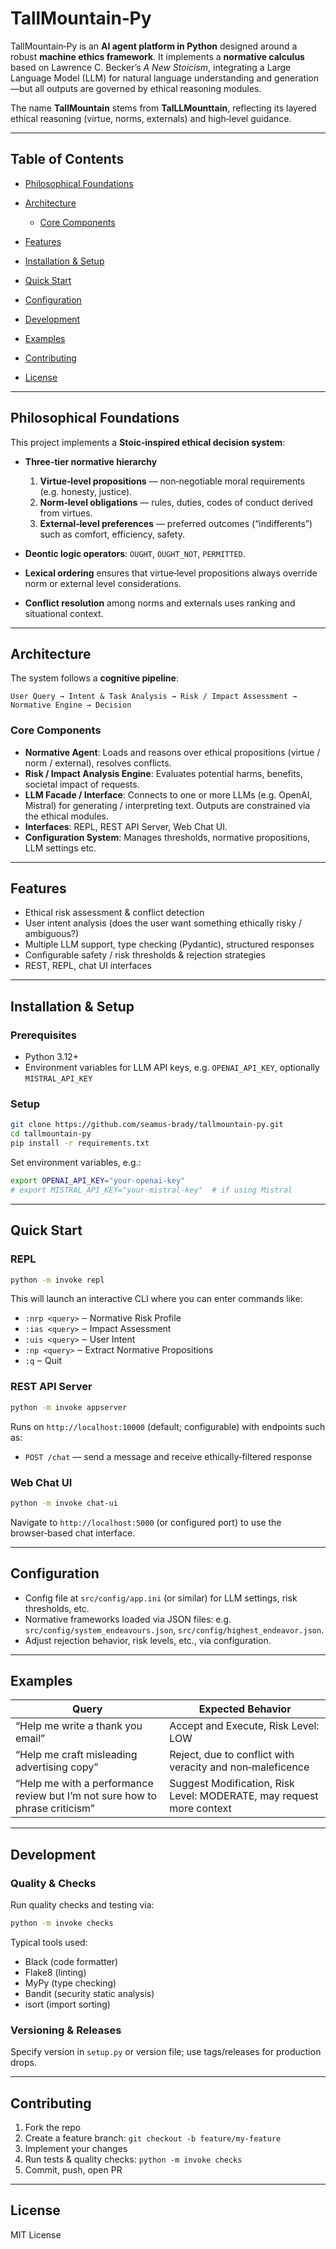 # TallMountain‑Py

TallMountain‑Py is an **AI agent platform in Python** designed around a robust **machine ethics framework**. It implements a **normative calculus** based on Lawrence C. Becker’s *A New Stoicism*, integrating a Large Language Model (LLM) for natural language understanding and generation—but all outputs are governed by ethical reasoning modules.

The name **TallMountain** stems from **TalLLMounttain**, reflecting its layered ethical reasoning (virtue, norms, externals) and high‑level guidance.

---

## Table of Contents

* [Philosophical Foundations](#philosophical-foundations)
* [Architecture](#architecture)

  * [Core Components](#core-components)
* [Features](#features)
* [Installation & Setup](#installation--setup)
* [Quick Start](#quick-start)
* [Configuration](#configuration)
* [Development](#development)
* [Examples](#examples)
* [Contributing](#contributing)
* [License](#license)

---

## Philosophical Foundations

This project implements a **Stoic‑inspired ethical decision system**:

* **Three‑tier normative hierarchy**

  1. **Virtue‑level propositions** — non‑negotiable moral requirements (e.g. honesty, justice).
  2. **Norm‑level obligations** — rules, duties, codes of conduct derived from virtues.
  3. **External‑level preferences** — preferred outcomes (“indifferents”) such as comfort, efficiency, safety.

* **Deontic logic operators**: `OUGHT`, `OUGHT_NOT`, `PERMITTED`.

* **Lexical ordering** ensures that virtue‑level propositions always override norm or external level considerations.

* **Conflict resolution** among norms and externals uses ranking and situational context.

---

## Architecture

The system follows a **cognitive pipeline**:

```
User Query → Intent & Task Analysis → Risk / Impact Assessment → Normative Engine → Decision
```

### Core Components

* **Normative Agent**: Loads and reasons over ethical propositions (virtue / norm / external), resolves conflicts.
* **Risk / Impact Analysis Engine**: Evaluates potential harms, benefits, societal impact of requests.
* **LLM Facade / Interface**: Connects to one or more LLMs (e.g. OpenAI, Mistral) for generating / interpreting text. Outputs are constrained via the ethical modules.
* **Interfaces**: REPL, REST API Server, Web Chat UI.
* **Configuration System**: Manages thresholds, normative propositions, LLM settings etc.

---

## Features

* Ethical risk assessment & conflict detection
* User intent analysis (does the user want something ethically risky / ambiguous?)
* Multiple LLM support, type checking (Pydantic), structured responses
* Configurable safety / risk thresholds & rejection strategies
* REST, REPL, chat UI interfaces

---

## Installation & Setup

### Prerequisites

* Python 3.12+
* Environment variables for LLM API keys, e.g. `OPENAI_API_KEY`, optionally `MISTRAL_API_KEY`

### Setup

```bash
git clone https://github.com/seamus-brady/tallmountain-py.git
cd tallmountain-py
pip install -r requirements.txt
```

Set environment variables, e.g.:

```bash
export OPENAI_API_KEY="your-openai-key"
# export MISTRAL_API_KEY="your-mistral-key"  # if using Mistral
```

---

## Quick Start

### REPL

```bash
python -m invoke repl
```

This will launch an interactive CLI where you can enter commands like:

* `:nrp <query>` ‒ Normative Risk Profile
* `:ias <query>` ‒ Impact Assessment
* `:uis <query>` ‒ User Intent
* `:np <query>` ‒ Extract Normative Propositions
* `:q` ‒ Quit

### REST API Server

```bash
python -m invoke appserver
```

Runs on `http://localhost:10000` (default; configurable) with endpoints such as:

* `POST /chat`  — send a message and receive ethically‑filtered response

### Web Chat UI

```bash
python -m invoke chat-ui
```

Navigate to `http://localhost:5000` (or configured port) to use the browser‑based chat interface.

---

## Configuration

* Config file at `src/config/app.ini` (or similar) for LLM settings, risk thresholds, etc.
* Normative frameworks loaded via JSON files: e.g. `src/config/system_endeavours.json`, `src/config/highest_endeavor.json`.
* Adjust rejection behavior, risk levels, etc., via configuration.

---

## Examples

| Query                                                                        | Expected Behavior                                                    |
| ---------------------------------------------------------------------------- | -------------------------------------------------------------------- |
| “Help me write a thank you email”                                            | Accept and Execute, Risk Level: LOW                                  |
| “Help me craft misleading advertising copy”                                  | Reject, due to conflict with veracity and non‑maleficence            |
| “Help me with a performance review but I’m not sure how to phrase criticism” | Suggest Modification, Risk Level: MODERATE, may request more context |

---

## Development

### Quality & Checks

Run quality checks and testing via:

```bash
python -m invoke checks
```

Typical tools used:

* Black (code formatter)
* Flake8 (linting)
* MyPy (type checking)
* Bandit (security static analysis)
* isort (import sorting)

### Versioning & Releases

Specify version in `setup.py` or version file; use tags/releases for production drops.

---

## Contributing

1. Fork the repo
2. Create a feature branch: `git checkout -b feature/my-feature`
3. Implement your changes
4. Run tests & quality checks: `python -m invoke checks`
5. Commit, push, open PR

---

## License

MIT License
